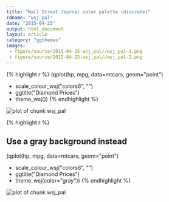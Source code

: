 ```yaml
---
title: "Wall Street Journal color palette (discrete)"
rdname: "wsj_pal"
date: "2015-04-25"
output: html_document
layout: article
category: "ggthemes"
images:
 - figure/source/2015-04-25-wsj_pal//wsj_pal-1.png
 - figure/source/2015-04-25-wsj_pal//wsj_pal-2.png
---
```





{% highlight r %}
(qplot(hp, mpg, data=mtcars, geom="point")
+ scale_colour_wsj("colors6", "")
+ ggtitle("Diamond Prices")
+ theme_wsj())
{% endhighlight %}

![plot of chunk wsj_pal](/allYourFigureAreBelongToUs/figure/source/2015-04-25-wsj_pal/wsj_pal-1.png) 

{% highlight r %}
## Use a gray background instead
(qplot(hp, mpg, data=mtcars, geom="point")
 + scale_colour_wsj("colors6", "")
 + ggtitle("Diamond Prices")
 + theme_wsj(color="gray"))
{% endhighlight %}

![plot of chunk wsj_pal](/allYourFigureAreBelongToUs/figure/source/2015-04-25-wsj_pal/wsj_pal-2.png) 